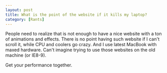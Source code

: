 ```yaml
---
layout: post
title: What is the point of the website if it kills my laptop?
category: [Rants]
---
```


People need to realize that is not enough to have a nice website with a ton of animations and effects.
There is no point having such website if I can't scroll it, while CPU and coolers go crazy.
And I use latest MacBook with maxed hardware. Can't imagine trying to use those websites on the old machine (or IE8-9).

Get your performance together.
